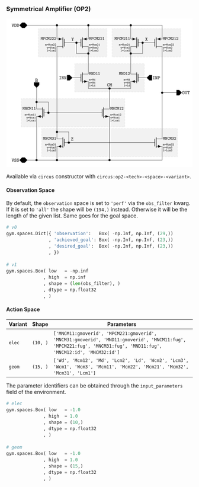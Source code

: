 ### Symmetrical Amplifier (OP2)

![op2](https://raw.githubusercontent.com/matthschw/ace/main/figures/op2.png)

Available via `circus` constructor with `circus:op2-<tech>-<space>-<variant>`.

#### Observation Space

By default, the `observation` space is set to `'perf'` via the `obs_filter`
kwarg. If it is set to `'all'` the shape will be `(194,)` instead. Otherwise it
will be the length of the given list. Same goes for the goal space.

```python
# v0
gym.spaces.Dict({ 'observation':   Box( -np.Inf, np.Inf, (29,))
                , 'achieved_goal': Box( -np.Inf, np.Inf, (23,))
                , 'desired_goal':  Box( -np.Inf, np.Inf, (23,))
                , })

# v1
gym.spaces.Box( low   = -np.inf
              , high  = np.inf
              , shape = (len(obs_filter), )
              , dtype = np.float32
              , )

```

#### Action Space 

| Variant | Shape    | Parameters                                                                                                                                                       |
|---------|----------|------------------------------------------------------------------------------------------------------------------------------------------------------------------|
| `elec`  | `(10, )` | `['MNCM11:gmoverid', 'MPCM221:gmoverid', 'MNCM31:gmoverid', 'MND11:gmoverid', 'MNCM11:fug', 'MPCM221:fug', 'MNCM31:fug', 'MND11:fug', 'MNCM12:id', 'MNCM32:id']` |
| `geom`  | `(15, )` | `['Wd', 'Mcm12', 'Md', 'Lcm2', 'Ld', 'Wcm2', 'Lcm3', 'Wcm1', 'Wcm3', 'Mcm11', 'Mcm22', 'Mcm21', 'Mcm32', 'Mcm31', 'Lcm1']`                                       |

The parameter identifiers can be obtained through the `input_parameters` field
of the environment.

```python
# elec
gym.spaces.Box( low   = -1.0
              , high  = 1.0
              , shape = (10,)
              , dtype = np.float32
              , )

# geom
gym.spaces.Box( low   = -1.0
              , high  = 1.0
              , shape = (15,)
              , dtype = np.float32
              , )
```

